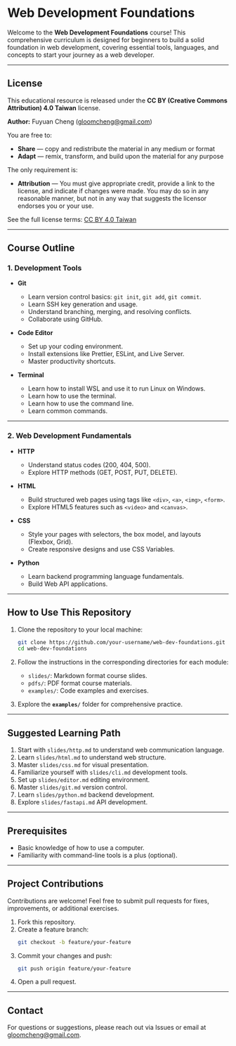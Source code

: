 # Web Development Foundations

Welcome to the **Web Development Foundations** course! This comprehensive curriculum is designed for beginners to build a solid foundation in web development, covering essential tools, languages, and concepts to start your journey as a web developer.

---

## License

This educational resource is released under the **CC BY (Creative Commons Attribution) 4.0 Taiwan** license.

**Author:** Fuyuan Cheng (gloomcheng@gmail.com)

You are free to:
- **Share** — copy and redistribute the material in any medium or format
- **Adapt** — remix, transform, and build upon the material for any purpose

The only requirement is:
- **Attribution** — You must give appropriate credit, provide a link to the license, and indicate if changes were made. You may do so in any reasonable manner, but not in any way that suggests the licensor endorses you or your use.

See the full license terms: [CC BY 4.0 Taiwan](https://creativecommons.org/licenses/by/4.0/deed.zh_TW)

---

## **Course Outline**

### **1. Development Tools**
- **Git**
  - Learn version control basics: `git init`, `git add`, `git commit`.
  - Learn SSH key generation and usage.
  - Understand branching, merging, and resolving conflicts.
  - Collaborate using GitHub.

- **Code Editor**
  - Set up your coding environment.
  - Install extensions like Prettier, ESLint, and Live Server.
  - Master productivity shortcuts.

- **Terminal**
  - Learn how to install WSL and use it to run Linux on Windows.
  - Learn how to use the terminal.
  - Learn how to use the command line.
  - Learn common commands.

---

### **2. Web Development Fundamentals**
- **HTTP**
  - Understand status codes (200, 404, 500).
  - Explore HTTP methods (GET, POST, PUT, DELETE).

- **HTML**
  - Build structured web pages using tags like `<div>`, `<a>`, `<img>`, `<form>`.
  - Explore HTML5 features such as `<video>` and `<canvas>`.

- **CSS**
  - Style your pages with selectors, the box model, and layouts (Flexbox, Grid).
  - Create responsive designs and use CSS Variables.

- **Python**
  - Learn backend programming language fundamentals.
  - Build Web API applications.

---

## **How to Use This Repository**

1. Clone the repository to your local machine:
   ```bash
   git clone https://github.com/your-username/web-dev-foundations.git
   cd web-dev-foundations
   ```

2. Follow the instructions in the corresponding directories for each module:
   - `slides/`: Markdown format course slides.
   - `pdfs/`: PDF format course materials.
   - `examples/`: Code examples and exercises.

3. Explore the **`examples/`** folder for comprehensive practice.

---

## **Suggested Learning Path**
1. Start with `slides/http.md` to understand web communication language.
2. Learn `slides/html.md` to understand web structure.
3. Master `slides/css.md` for visual presentation.
4. Familiarize yourself with `slides/cli.md` development tools.
5. Set up `slides/editor.md` editing environment.
6. Master `slides/git.md` version control.
7. Learn `slides/python.md` backend development.
8. Explore `slides/fastapi.md` API development.

---

## **Prerequisites**
- Basic knowledge of how to use a computer.
- Familiarity with command-line tools is a plus (optional).

---

## **Project Contributions**
Contributions are welcome! Feel free to submit pull requests for fixes, improvements, or additional exercises.

1. Fork this repository.
2. Create a feature branch:
   ```bash
   git checkout -b feature/your-feature
   ```
3. Commit your changes and push:
   ```bash
   git push origin feature/your-feature
   ```
4. Open a pull request.

---

## **Contact**
For questions or suggestions, please reach out via Issues or email at [gloomcheng@gmail.com](mailto:gloomcheng@gmail.com).
